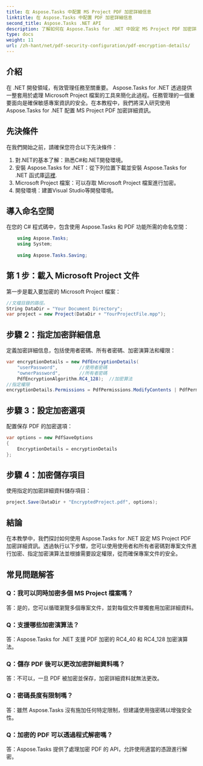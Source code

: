 ```yaml
---
title: 在 Aspose.Tasks 中配置 MS Project PDF 加密詳細信息
linktitle: 在 Aspose.Tasks 中配置 PDF 加密詳細信息
second_title: Aspose.Tasks .NET API
description: 了解如何在 Aspose.Tasks for .NET 中設定 MS Project PDF 加密詳細資訊。使用使用者和所有者密碼保護您的專案文件。
type: docs
weight: 11
url: /zh-hant/net/pdf-security-configuration/pdf-encryption-details/
---
```

## 介紹
在 .NET 開發領域，有效管理任務至關重要。 Aspose.Tasks for .NET 透過提供一整套用於處理 Microsoft Project 檔案的工具來簡化此過程。任務管理的一個重要面向是確保敏感專案資訊的安全。在本教程中，我們將深入研究使用 Aspose.Tasks for .NET 配置 MS Project PDF 加密詳細資訊。
## 先決條件
在我們開始之前，請確保您符合以下先決條件：
1. 對.NET的基本了解：熟悉C#和.NET開發環境。
2. 安裝 Aspose.Tasks for .NET：從下列位置下載並安裝 Aspose.Tasks for .NET 函式庫[這裡](https://releases.aspose.com/tasks/net/).
3. Microsoft Project 檔案：可以存取 Microsoft Project 檔案進行加密。
4. 開發環境：建置Visual Studio等開發環境。

## 導入命名空間
在您的 C# 程式碼中，包含使用 Aspose.Tasks 和 PDF 功能所需的命名空間：
```csharp
    using Aspose.Tasks;
    using System;
    
    using Aspose.Tasks.Saving;
```
## 第 1 步：載入 Microsoft Project 文件
第一步是載入要加密的 Microsoft Project 檔案：
```csharp
//文檔目錄的路徑。
String DataDir = "Your Document Directory";
var project = new Project(DataDir + "YourProjectFile.mpp");
```
## 步驟 2：指定加密詳細信息
定義加密詳細信息，包括使用者密碼、所有者密碼、加密演算法和權限：
```csharp
var encryptionDetails = new PdfEncryptionDetails(
    "userPassword",        //使用者密碼
    "ownerPassword",       //所有者密碼
    PdfEncryptionAlgorithm.RC4_128);  //加密算法
//指定權限
encryptionDetails.Permissions = PdfPermissions.ModifyContents | PdfPermissions.ModifyAnnotations;
```
## 步驟 3：設定加密選項
配置保存 PDF 的加密選項：
```csharp
var options = new PdfSaveOptions
{
    EncryptionDetails = encryptionDetails
};
```
## 步驟 4：加密儲存項目
使用指定的加密詳細資料儲存項目：
```csharp
project.Save(DataDir + "EncryptedProject.pdf", options);
```

## 結論
在本教學中，我們探討如何使用 Aspose.Tasks for .NET 設定 MS Project PDF 加密詳細資訊。透過執行以下步驟，您可以使用使用者和所有者密碼對專案文件進行加密、指定加密演算法並根據需要設定權限，從而確保專案文件的安全。
## 常見問題解答
### Q：我可以同時加密多個 MS Project 檔案嗎？
答：是的，您可以循環瀏覽多個專案文件，並對每個文件單獨套用加密詳細資料。
### Q：支援哪些加密演算法？
答：Aspose.Tasks for .NET 支援 PDF 加密的 RC4_40 和 RC4_128 加密演算法。
### Q：儲存 PDF 後可以更改加密詳細資料嗎？
答：不可以，一旦 PDF 被加密並保存，加密詳細資料就無法更改。
### Q：密碼長度有限制嗎？
答：雖然 Aspose.Tasks 沒有施加任何特定限制，但建議使用強密碼以增強安全性。
### Q：加密的 PDF 可以透過程式解密嗎？
答：Aspose.Tasks 提供了處理加密 PDF 的 API，允許使用適當的憑證進行解密。